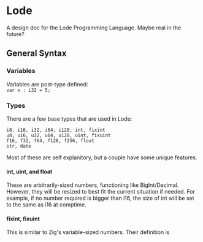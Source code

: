 # Lode
A design doc for the Lode Programming Language. Maybe real in the future?

## General Syntax
### Variables
Variables are post-type defined:  
```var x : i32 = 5;```

### Types
There are a few base types that are used in Lode:
```
i8, i16, i32, i64, i128, int, fixint
u8, u16, u32, u64, u128, uint, fixuint
f16, f32, f64, f128, f256, float
str, date
```
Most of these are self explanitory, but a couple have some unique features.
#### int, uint, and float
These are arbitrarily-sized numbers, functioning like BigInt/Decimal. However, they will be resized to best fit the current situation if needed. For example, if no number required is bigger than i16, the size of int will be set to the same as i16 at comptime.
#### fixint, fixuint
This is similar to Zig's variable-sized numbers. Their definition is 
```

